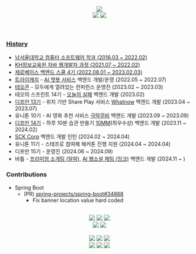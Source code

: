 <div align="center">
<a href="https://hits.seeyoufarm.com"><img src="https://hits.seeyoufarm.com/api/count/incr/badge.svg?url=https%3A%2F%2Fgithub.com%2Fkdomo&count_bg=%23000000&title_bg=%23555555&icon=github.svg&icon_color=%23E7E7E7&title=hits&edge_flat=false"/></a><br/>
<a href="mailto:me@dev-domo.com">
<img src="https://img.shields.io/badge/mail-ffffff?style=flat-square&logo=Gmail&logoColor=000000"/></a>
<a href="https://instagram.com/d._.omo">
<img src="https://img.shields.io/badge/Instagram-ffffff?style=flat-square&logo=Instagram&logoColor=000000"/>
</div>

<br/>
<br/>

### History
- 남서울대학교 컴퓨터 소프트웨어 학과 (2016.03 ~ 2022.02)
- KH정보교육원 자바 웹개발자 과정 (2021.07 ~ 2022.02)
- 제로베이스 백엔드 스쿨 4기 (2022.08.01 ~ 2023.02.03)
- [트라이캐치](https://www.trycatch.kr/) - [AI 챗봇 서비스](https://ibot.kt.com/client/pc-web/chat.html) 백엔드 개발/운영 (2022.05 ~ 2022.07)
- [테오콘](https://www.teoconf.com/) - 모두에게 열려있는 컨퍼런스 운영진 (2023.02 ~ 2023.03)
- 테오의 스프린트 14기 - [오늘의 실패](https://github.com/TodaysFail) 백엔드 개발 (2023.02)
- [디프만 13기](https://www.depromeet.com/) - 위치 기반 Share Play 서비스 [Whatnow](https://github.com/depromeet/Whatnow-Api) 백엔드 개발 (2023.04 ~ 2023.07)
- 유니톤 10기 - AI 영화 추천 서비스 [극락무비](https://www.unit.center/affb8c54-6a6f-4003-bb54-24a99d94ca9a) 백엔드 개발 (2023.09 ~ 2023.09)
- [디프만 14기](https://www.depromeet.com/) - 하루 10분 습관 만들기 [10MM](https://github.com/depromeet/10mm-server)(최우수상) 백엔드 개발 (2023.11 ~ 2024.02)
- [SCK Corp](https://sckcorp.co.kr/) 백엔드 개발 인턴 (2024.02 ~ 2024.04)
- 유니톤 11기 - 스태프로 참여해 해커톤 진행 지원 (2024.04 ~ 2024.04)
- 디프만 15기 - 운영진 (2024.06 ~ 2024.09)
- 바틀 - [프리미엄 소개팅 (알파)](https://apps.apple.com/us/app/%EC%95%8C%ED%8C%8C-%EB%8C%80%ED%95%9C%EB%AF%BC%EA%B5%AD-1-%EB%A5%BC-%EC%9C%84%ED%95%9C-%EB%8D%B0%EC%9D%B4%ED%8C%85%EC%95%B1/id6738038172), [AI 웹소설 채팅 (잉크)](https://apps.apple.com/us/app/%EC%9E%89%ED%81%AC-ink-%EB%8B%B9%EC%8B%A0%EC%9D%98-ai-%EC%BA%90%EB%A6%AD%ED%84%B0%EC%99%80-%EC%86%8C%EC%84%A4-%EA%B0%99%EC%9D%80-%EB%8C%80%ED%99%94/id6741658686) 백엔드 개발 (2024.11 ~ )

### Contributions
- Spring Boot
  - (PR) [spring-projects/spring-boot#34868](https://github.com/spring-projects/spring-boot/pull/34868)
    - Fix banner location value hard coded


<div align=center>
<br/>
<img src="https://img.shields.io/badge/Java-ffffff?style=flat-square&logo=Java&logoColor=000000"/>
<img src="https://img.shields.io/badge/JPA-ffffff?style=flat-square&logo=JPA&logoColor=000000"/>
<img src="https://img.shields.io/badge/Spring Boot-ffffff?style=flat-square&logo=Spring Boot&logoColor=000000"/>
<br/>
<img src="https://img.shields.io/badge/MySQL-ffffff?style=flat-square&logo=MySQL&logoColor=000000"/>
<img src="https://img.shields.io/badge/Redis-ffffff?style=flat-square&logo=Redis&logoColor=000000"/><br>
<br/>
<img src="https://img.shields.io/badge/AWS-ffffff?style=flat-square&logo=Amazon AWS&logoColor=000000"/> 
<img src="https://img.shields.io/badge/Jenkins-ffffff?style=flat-square&logo=Jenkins&logoColor=000000"/>
<img src="https://img.shields.io/badge/GitHub Actions-ffffff?style=flat-square&logo=GitHub Actions&logoColor=000000"/>
<br/>
<img src="https://img.shields.io/badge/Docker-ffffff?style=flat-square&logo=Docker&logoColor=000000"/>
<img src="https://img.shields.io/badge/Amazon AWS-ffffff?style=flat-square&logo=Amazon AWS&logoColor=000000"/>
<img src="https://img.shields.io/badge/NGINX-ffffff?style=flat-square&logo=NGINX&logoColor=000000"/>

<!--
<br/>
<br/>

<a href="https://velog.io/@domo">
  <img src="https://velog-readme-stats.vercel.app/api?name=domo">
</a>
-->
<!--
<br/>
<br/>
[![SolvedAC tier](http://mazassumnida.wtf/api/v2/generate_badge?boj=domo)](https://solved.ac/domo)
-->
	
</div>
